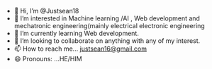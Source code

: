 - 👋 Hi, I’m @Justsean18
- 👀 I’m interested in Machine learning /AI , Web development and mechatronic engineering(mainly electrical electronic engineering
- 🌱 I’m currently learning Web development.
- 💞️ I’m looking to collaborate on anything with any of my interest.
- 📫 How to reach me... justsean16@gmail.com
- 😄 Pronouns: ...HE/HIM

<!---
Justsean18/Justsean18 is a ✨ special ✨ repository because its `README.md` (this file) appears on your GitHub profile.
You can click the Preview link to take a look at your changes.
--->
